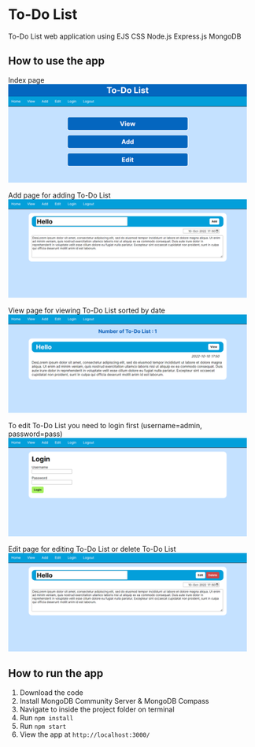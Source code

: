 # To-Do List
To-Do List web application using EJS CSS Node.js Express.js MongoDB <br/>

## How to use the app
Index page <br/>
<img height="200" src="public/images/index.png"/> <br/>

Add page for adding To-Do List <br/>
<img height="200" src="public/images/add.png"/> <br/>

View page for viewing To-Do List sorted by date <br/>
<img height="200" src="public/images/view.png"/> <br/>

To edit To-Do List you need to login first (username=admin, password=pass) <br/>
<img height="200" src="public/images/login.png"/> <br/>

Edit page for editing To-Do List or delete To-Do List<br/>
<img height="200" src="public/images/edit.png"/> <br/>

## How to run the app
1. Download the code
2. Install MongoDB Community Server & MongoDB Compass
3. Navigate to inside the project folder on terminal
4. Run `npm install`
5. Run `npm start`
6. View the app at `http://localhost:3000/`
